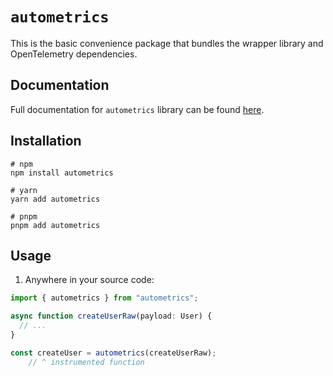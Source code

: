 # `autometrics`

This is the basic convenience package that bundles the wrapper library and
OpenTelemetry dependencies.

## Documentation

Full documentation for `autometrics` library can be found
[here](https://github.com/autometrics-dev/autometrics-ts).

## Installation

```shell
# npm
npm install autometrics

# yarn
yarn add autometrics

# pnpm
pnpm add autometrics
```

## Usage

1. Anywhere in your source code:

```typescript
import { autometrics } from "autometrics";

async function createUserRaw(payload: User) {
  // ...
}

const createUser = autometrics(createUserRaw);
    // ^ instrumented function
```

